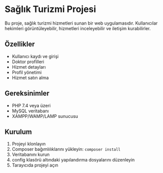 # Sağlık Turizmi Projesi

Bu proje, sağlık turizmi hizmetleri sunan bir web uygulamasıdır. Kullanıcılar hekimleri görüntüleyebilir, hizmetleri inceleyebilir ve iletişim kurabilirler.

## Özellikler

- Kullanıcı kaydı ve girişi
- Doktor profilleri
- Hizmet detayları
- Profil yönetimi
- Hizmet satın alma

## Gereksinimler

- PHP 7.4 veya üzeri
- MySQL veritabanı
- XAMPP/WAMP/LAMP sunucusu

## Kurulum

1. Projeyi klonlayın
2. Composer bağımlılıklarını yükleyin: `composer install`
3. Veritabanını kurun
4. config klasörü altındaki yapılandırma dosyalarını düzenleyin
5. Tarayıcıda projeyi açın 